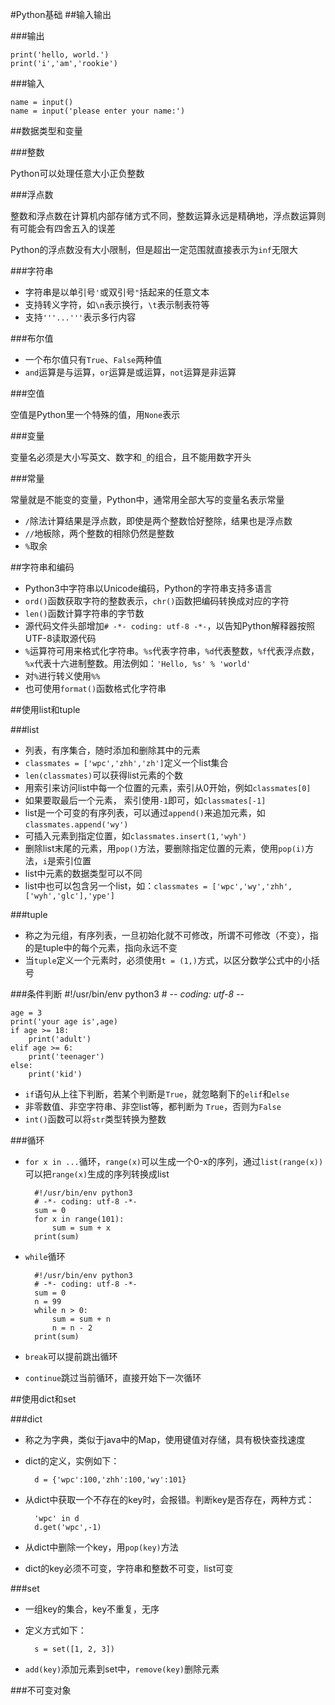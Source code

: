 #Python基础
##输入输出

###输出

`print('hello, world.')`  
`print('i','am','rookie')`

###输入

`name = input()`  
`name = input('please enter your name:')`  

##数据类型和变量

###整数

Python可以处理任意大小正负整数

###浮点数

整数和浮点数在计算机内部存储方式不同，整数运算永远是精确地，浮点数运算则有可能会有四舍五入的误差

Python的浮点数没有大小限制，但是超出一定范围就直接表示为`inf`无限大

###字符串

+ 字符串是以单引号`'`或双引号`"`括起来的任意文本
+ 支持转义字符，如`\n`表示换行，`\t`表示制表符等
+ 支持`'''...'''`表示多行内容

###布尔值

+ 一个布尔值只有`True`、`False`两种值
+ `and`运算是与运算，`or`运算是或运算，`not`运算是非运算

###空值

空值是Python里一个特殊的值，用`None`表示

###变量

变量名必须是大小写英文、数字和`_`的组合，且不能用数字开头

###常量

常量就是不能变的变量，Python中，通常用全部大写的变量名表示常量

+ `/`除法计算结果是浮点数，即使是两个整数恰好整除，结果也是浮点数
+ `//`地板除，两个整数的相除仍然是整数
+ `%`取余

##字符串和编码

+ Python3中字符串以Unicode编码，Python的字符串支持多语言
+ `ord()`函数获取字符的整数表示，`chr()`函数把编码转换成对应的字符
+ `len()`函数计算字符串的字节数
+ 源代码文件头部增加`# -*- coding: utf-8 -*-`，以告知Python解释器按照UTF-8读取源代码
+ `%`运算符可用来格式化字符串。`%s`代表字符串，`%d`代表整数，`%f`代表浮点数，`%x`代表十六进制整数。用法例如：`'Hello, %s' % 'world'`
+ 对`%`进行转义使用`%%`
+ 也可使用`format()`函数格式化字符串

##使用list和tuple

###list

+ 列表，有序集合，随时添加和删除其中的元素
+ `classmates = ['wpc','zhh','zh']`定义一个list集合
+ `len(classmates)`可以获得list元素的个数
+ 用索引来访问list中每一个位置的元素，索引从0开始，例如`classmates[0]`
+ 如果要取最后一个元素，   索引使用`-1`即可，如`classmates[-1]`
+ list是一个可变的有序列表，可以通过`append()`来追加元素，如`classmates.append('wy')`
+ 可插入元素到指定位置，如`classmates.insert(1,'wyh')`
+ 删除list末尾的元素，用`pop()`方法，要删除指定位置的元素，使用`pop(i)`方法，`i`是索引位置
+ list中元素的数据类型可以不同
+ list中也可以包含另一个list，如：`classmates = ['wpc','wy','zhh',['wyh','glc'],'ype']`

###tuple

+ 称之为元组，有序列表，一旦初始化就不可修改，所谓不可修改（不变），指的是tuple中的每个元素，指向永远不变
+ 当`tuple`定义一个元素时，必须使用`t = (1,)`方式，以区分数学公式中的小括号

###条件判断
    #!/usr/bin/env python3
    # -*- coding: utf-8 -*-
    
    age = 3
    print('your age is',age)
    if age >= 18:
        print('adult')
    elif age >= 6:
        print('teenager')
    else:
        print('kid')
        
+ `if`语句从上往下判断，若某个判断是`True`，就忽略剩下的`elif`和`else`
+ 非零数值、非空字符串、非空list等，都判断为   `True`，否则为`False`
+ `int()`函数可以将`str`类型转换为整数

###循环

+ `for x in ...`循环，`range(x)`可以生成一个0-x的序列，通过`list(range(x))`可以把`range(x)`生成的序列转换成list

        #!/usr/bin/env python3
        # -*- coding: utf-8 -*-
        sum = 0
        for x in range(101):
            sum = sum + x
        print(sum)

+ `while`循环

        #!/usr/bin/env python3
        # -*- coding: utf-8 -*-
        sum = 0
        n = 99
        while n > 0:
            sum = sum + n
            n = n - 2
        print(sum)
        
+ `break`可以提前跳出循环
+ `continue`跳过当前循环，直接开始下一次循环

##使用dict和set

###dict

+ 称之为字典，类似于java中的Map，使用键值对存储，具有极快查找速度
+ dict的定义，实例如下：
        
        d = {'wpc':100,'zhh':100,'wy':101}

+ 从dict中获取一个不存在的key时，会报错。判断key是否存在，两种方式：

        'wpc' in d
        d.get('wpc',-1)

+ 从dict中删除一个key，用`pop(key)`方法
+ dict的key必须不可变，字符串和整数不可变，list可变

###set

+ 一组key的集合，key不重复，无序
+ 定义方式如下：

        s = set([1, 2, 3])
        
+ `add(key)`添加元素到set中，`remove(key)`删除元素

###不可变对象









